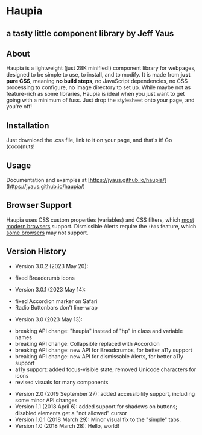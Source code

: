 Haupia
=================
## a tasty little component library by Jeff Yaus

About
-----           
Haupia is a lightweight (just 28K minified!) component library for webpages, designed to be simple to use, to install, and to modify.
It is made from **just pure CSS**, meaning **no build steps**, no JavaScript dependencies, no CSS processing to configure, no image directory to set up. 
While maybe not as feature-rich as some libraries, Haupia is ideal when you just want to get going with a minimum of fuss. 
Just drop the stylesheet onto your page, and you're off! 

Installation
-----
Just download the .css file, link to it on your page, and that's it! Go (coco)nuts!

Usage
----
Documentation and examples at [https://jyaus.github.io/haupia/](https://jyaus.github.io/haupia/)

Browser Support
----
Haupia uses CSS custom properties (variables) and CSS filters, which [most modern browsers](https://caniuse.com/#feat=css-variables) support. 
Dismissible Alerts require the `:has` feature, which [some browsers](https://caniuse.com/css-has) may not support.


Version History
-----
* Version 3.0.2 (2023 May 20): 
 - fixed Breadcrumb icons
* Version 3.0.1 (2023 May 14): 
 - fixed Accordion marker on Safari
 - Radio Buttonbars don't line-wrap
* Version 3.0 (2023 May 13): 
 - breaking API change: "haupia" instead of "hp" in class and variable names
 - breaking API change: Collapsible replaced with Accordion
 - breaking API change: new API for Breadcrumbs, for better a11y support
 - breaking API change: new API for dismissable Alerts, for better a11y support
 - a11y support: added focus-visible state; removed Unicode characters for icons
 - revised visuals for many components
* Version 2.0 (2019 September 27): added accessibility support, including some minor API changes
* Version 1.1 (2018 April 6): added support for shadows on buttons; disabled elements get a "not allowed" cursor
* Version 1.0.1 (2018 March 29): Minor visual fix to the "simple" tabs.
* Version 1.0 (2018 March 28): Hello, world!
